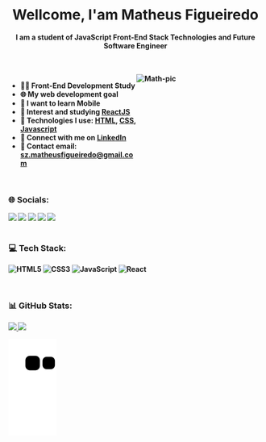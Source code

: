 <h1 align="center"> Wellcome, I'am Matheus Figueiredo</h1>
<p align="center"> <strong>I am a student of JavaScript Front-End Stack Technologies and Future Software Engineer<strong><p>
<br/>
<br/>
<a><img align="right" alt="Math-pic" height="250" width="250" src="https://media.discordapp.net/attachments/1023422338278109184/1023423453325434930/gif2.gif"></a>

* 👨‍💻 Front-End Development Study
* 🌐 My web development goal
* 📲 I want to learn Mobile
* 💜 Interest and studying [ReactJS](https://pt-br.reactjs.org)
* 🎇 Technologies I use: [HTML](https://developer.mozilla.org/pt-BR/docs/Web/HTML), [CSS](https://developer.mozilla.org/pt-BR/docs/Web/CSS), [Javascript](https://developer.mozilla.org/pt-BR/docs/Learn/JavaScript)
* 👋 Connect with me on [LinkedIn](https://www.linkedin.com/in/matheussfigueiredo/)
* 📧 Contact email: [sz.matheusfigueiredo@gmail.com](mailto:sz.matheusfigueiredo@gmail.com)   



</br>

### 🌐 Socials:

<div> 
  <a href="https://www.youtube.com/channel/UC_-uuuZbY0AAt9CViNzvc-Q" target="_blank"><img src="https://img.shields.io/badge/YouTube-FF0000?style=for-the-badge&logo=youtube&logoColor=white" target="_blank"></a>
   <a href="https://discord.gg/hVDX3dtuFA" target="_blank"><img src="https://img.shields.io/badge/Discord-7289DA?style=for-the-badge&logo=discord&logoColor=white" target="_blank"></a> 
  <a href="https://instagram.com/matheusscode" target="_blank"><img src="https://img.shields.io/badge/-Instagram-%23E4405F?style=for-the-badge&logo=instagram&logoColor=white" target="_blank"></a>
  <a href = "mailto:sz.matheusfigueiredo@gmail.com"><img src="https://img.shields.io/badge/-Gmail-%23333?style=for-the-badge&logo=gmail&logoColor=white" target="_blank"></a>
  <a href="https://www.linkedin.com/in/matheussfigueiredo/" target="_blank"><img src="https://img.shields.io/badge/-LinkedIn-%230077B5?style=for-the-badge&logo=linkedin&logoColor=white" target="_blank"></a> 
</div>

<br/>

### 💻 Tech Stack:

![HTML5](https://img.shields.io/badge/html5-%23E34F26.svg?style=for-the-badge&logo=html5&logoColor=white) ![CSS3](https://img.shields.io/badge/css3-%231572B6.svg?style=for-the-badge&logo=css3&logoColor=white) ![JavaScript](https://img.shields.io/badge/javascript-%23323330.svg?style=for-the-badge&logo=javascript&logoColor=%23F7DF1E) ![React](https://img.shields.io/badge/react-%2320232a.svg?style=for-the-badge&logo=react&logoColor=%2361DAFB) 


<br/>

### 📊 GitHub Stats:

<div align="center" style="display: inline-block">
  <a href="https://github.com/matheusscode">
  <img height="180em" src="https://github-readme-stats.vercel.app/api?username=matheusscode&show_icons=true&theme=codeSTACKr&include_all_commits=true&count_private=true"/>
  <img height="180em" src="https://github-readme-stats.vercel.app/api/top-langs/?username=matheusscode&layout=compact&langs_count=7&theme=codeSTACKr"/>
</div>

<br/>

  ![Snake animation](https://github.com/rafaballerini/rafaballerini/blob/output/github-contribution-grid-snake.svg)

